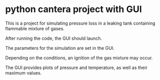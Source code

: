 # python cantera project with GUI
This is a project for simulating pressure loss in a leaking tank containing flammable mixture of gases.

After running the code, the GUI should launch.

The parameters for the simulation are set in the GUI.

Depending on the conditions, an ignition of the gas mixture may occur.

The GUI provides plots of pressure and temperature, as well as their maximum values.
